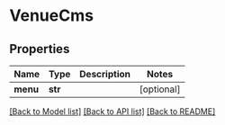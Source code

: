 # VenueCms

## Properties
Name | Type | Description | Notes
------------ | ------------- | ------------- | -------------
**menu** | **str** |  | [optional] 

[[Back to Model list]](../README.md#documentation-for-models) [[Back to API list]](../README.md#documentation-for-api-endpoints) [[Back to README]](../README.md)

